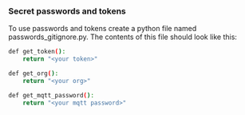 ### Secret passwords and tokens

To use passwords and tokens create a python file named passwords_gitignore.py. The contents of this file should look like this:

```sh  
def get_token():
    return "<your token>"

def get_org():
    return "<your org>"

def get_mqtt_password():
    return "<your mqtt password>"
  ```